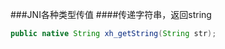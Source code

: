 ###JNI各种类型传值
####传递字符串，返回string
``` Java
public native String xh_getString(String str);
```
``` JNI

```
